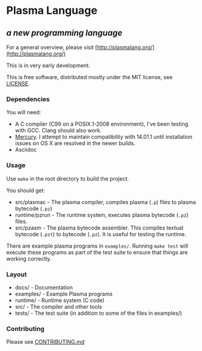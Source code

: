 # Plasma Language
## *a new programming language*

For a general overview, please visit
[http://plasmalang.org/](http://plasmalang.org/)

This is in very early development.

This is free software, distributed mostly under the MIT license, see
[LICENSE](LICENSE).

### Dependencies

You will need:

* A C compiler (C99 on a POSIX.1-2008 environment), I've been testing with
  GCC.  Clang should also work.
* [Mercury](https://www.mercurylang.org/).  I attempt to maintain
  compatibility with 14.01.1 until installation issues on OS X are resolved
  in the newer builds.
* Asciidoc

### Usage

Use ```make``` in the root directory to build the project.

You should get:

* src/plasmac - The plasma compiler, compiles plasma (```.p```) files to
  plasma bytecode (```.pz```)
* runtime/pzrun - The runtime system, executes plasma bytecode (```.pz```)
  files.
* src/pzasm - The plasma bytecode assembler.  This compiles textual bytecode
  (```.pzt```) to bytecode (```.pz```).  It is useful for testing the
  runtime.

There are example plasma programs in ```examples/```.  Running ```make
test``` will execute these programs as part of the test suite to ensure that
things are working correctly.

### Layout

* docs/ - Documentation
* examples/ - Example Plasma programs
* runtime/ - Runtime system (C code)
* src/ - The compiler and other tools
* tests/ - The test suite (in addition to some of the files in examples/)

### Contributing

Please see [CONTRIBUTING.md](CONTRIBUTING.md)

